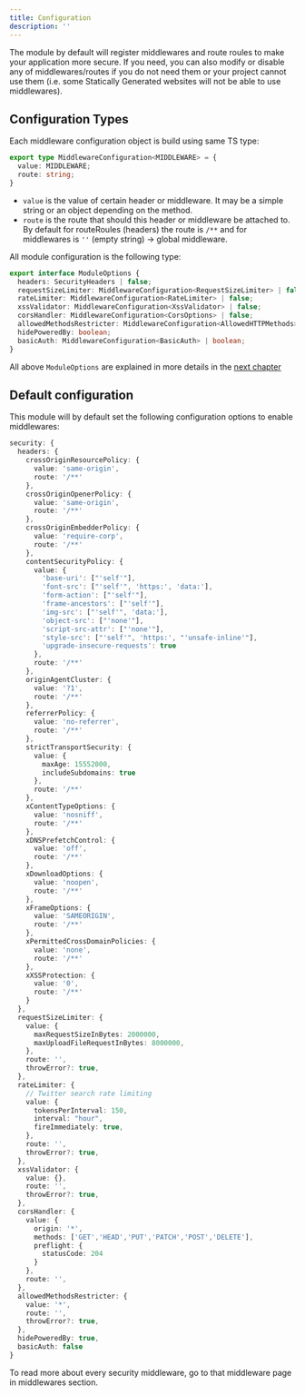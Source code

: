 ```yaml
---
title: Configuration
description: ''
---
```


The module by default will register middlewares and route roules to make your application more secure. If you need, you can also modify or disable any of middlewares/routes if you do not need them or your project cannot use them (i.e. some Statically Generated websites will not be able to use middlewares).

## Configuration Types

Each middleware configuration object is build using same TS type:

```ts
export type MiddlewareConfiguration<MIDDLEWARE> = {
  value: MIDDLEWARE;
  route: string;
}
```

* `value` is the value of certain header or middleware. It may be a simple string or an object depending on the method.
* `route` is the route that should this header or middleware be attached to. By default for routeRoules (headers) the route is `/**` and for middlewares is `''` (empty string) -> global middleware.

All module configuration is the following type:

```ts
export interface ModuleOptions {
  headers: SecurityHeaders | false;
  requestSizeLimiter: MiddlewareConfiguration<RequestSizeLimiter> | false;
  rateLimiter: MiddlewareConfiguration<RateLimiter> | false;
  xssValidator: MiddlewareConfiguration<XssValidator> | false;
  corsHandler: MiddlewareConfiguration<CorsOptions> | false;
  allowedMethodsRestricter: MiddlewareConfiguration<AllowedHTTPMethods> | false;
  hidePoweredBy: boolean;
  basicAuth: MiddlewareConfiguration<BasicAuth> | boolean;
}
```

All above `ModuleOptions` are explained in more details in the [next chapter](/middlewares/headers)

## Default configuration

This module will by default set the following configuration options to enable middlewares:

```ts
security: {
  headers: {
    crossOriginResourcePolicy: {
      value: 'same-origin',
      route: '/**'
    },
    crossOriginOpenerPolicy: {
      value: 'same-origin',
      route: '/**'
    },
    crossOriginEmbedderPolicy: {
      value: 'require-corp',
      route: '/**'
    },
    contentSecurityPolicy: {
      value: {
        'base-uri': ["'self'"],
        'font-src': ["'self'", 'https:', 'data:'],
        'form-action': ["'self'"],
        'frame-ancestors': ["'self'"],
        'img-src': ["'self'", 'data:'],
        'object-src': ["'none'"],
        'script-src-attr': ["'none'"],
        'style-src': ["'self'", 'https:', "'unsafe-inline'"],
        'upgrade-insecure-requests': true
      },
      route: '/**'
    },
    originAgentCluster: {
      value: '?1',
      route: '/**'
    },
    referrerPolicy: {
      value: 'no-referrer',
      route: '/**'
    },
    strictTransportSecurity: {
      value: {
        maxAge: 15552000,
        includeSubdomains: true
      },
      route: '/**'
    },
    xContentTypeOptions: {
      value: 'nosniff',
      route: '/**'
    },
    xDNSPrefetchControl: {
      value: 'off',
      route: '/**'
    },
    xDownloadOptions: {
      value: 'noopen',
      route: '/**'
    },
    xFrameOptions: {
      value: 'SAMEORIGIN',
      route: '/**'
    },
    xPermittedCrossDomainPolicies: {
      value: 'none',
      route: '/**'
    },
    xXSSProtection: {
      value: '0',
      route: '/**'
    }
  },
  requestSizeLimiter: {
    value: {
      maxRequestSizeInBytes: 2000000,
      maxUploadFileRequestInBytes: 8000000,
    },
    route: '',
    throwError?: true,
  },
  rateLimiter: {
    // Twitter search rate limiting
    value: {
      tokensPerInterval: 150,
      interval: "hour",
      fireImmediately: true,
    },
    route: '',
    throwError?: true,
  },
  xssValidator: {
    value: {},
    route: '',
    throwError?: true,
  },
  corsHandler: {
    value: {
      origin: '*',
      methods: ['GET','HEAD','PUT','PATCH','POST','DELETE'],
      preflight: {
        statusCode: 204
      }
    },
    route: '',
  },
  allowedMethodsRestricter: {
    value: '*',
    route: '',
    throwError?: true,
  },
  hidePoweredBy: true,
  basicAuth: false
}
```

To read more about every security middleware, go to that middleware page in middlewares section.
